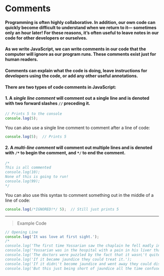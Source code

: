 # **Comments**

#### Programming is often highly collaborative. In addition, our own code can quickly become difficult to understand when we return to it— sometimes only an hour later! For these reasons, it’s often useful to leave notes in our code for other developers or ourselves.

#### As we write JavaScript, we can write comments in our code that the computer will ignore as our program runs. These comments exist just for human readers.

#### Comments can explain what the code is doing, leave instructions for developers using the code, or add any other useful annotations.

#### There are two types of code comments in JavaScript:

#### 1. A *single line comment* will comment out a single line and is denoted with two forward slashes `//` preceding it.
```js
// Prints 5 to the console
console.log(5);
```

You can also use a single line comment to comment after a line of code:
```js
console.log(5);  // Prints 5 
```
#### 2. A *multi-line comment* will comment out multiple lines and is denoted with `/*` to begin the comment, and `*/` to end the comment.
```js
/*
This is all commented 
console.log(10);
None of this is going to run!
console.log(99);
*/
```
You can also use this syntax to comment something out in the middle of a line of code:
```js
console.log(/*IGNORED!*/ 5);  // Still just prints 5 
```
---
> Example Code
```js
// Opening Line
console.log('It was love at first sight.');
/*
console.log('The first time Yossarian saw the chaplain he fell madly in love with him.');
console.log('Yossarian was in the hospital with a pain in his liver that fell just short of being jaundice.');
console.log('The doctors were puzzled by the fact that it wasn\'t quite jaundice.');
console.log('If it became jaundice they could treat it.');
console.log('If it didn\'t become jaundice and went away they could discharge him.');
console.log('But this just being short of jaundice all the time confused them.');*/
```
